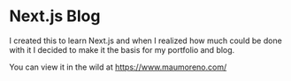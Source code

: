 # Next.js Blog

I created this to learn Next.js and when I realized how much could be done with it I decided to make it the basis for my portfolio and blog.

You can view it in the wild at https://www.maumoreno.com/
